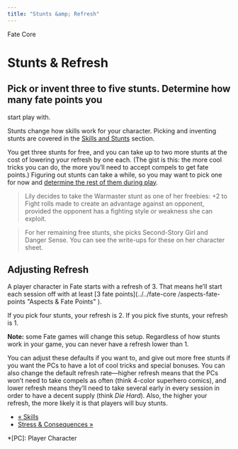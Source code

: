 ```yaml
---
title: "Stunts &amp; Refresh"
---
```

    
Fate Core

#  Stunts &amp; Refresh

## Pick or invent three to five stunts. Determine how many fate points you
start play with.

Stunts change how skills work for your character. Picking and inventing stunts
are covered in the [Skills and Stunts](../../fate-core/skills-stunts)
section.

You get three stunts for free, and you can take up to two more stunts at the
cost of lowering your refresh by one each. (The gist is this: the more cool
tricks you can do, the more you’ll need to accept compels to get fate points.)
Figuring out stunts can take a while, so you may want to pick one for now and
[determine the rest of them during play](../../fate-core/phase-trio).

> Lily decides to take the Warmaster stunt as one of her freebies: +2 to Fight
rolls made to create an advantage against an opponent, provided the opponent
has a fighting style or weakness she can exploit.

>

> For her remaining free stunts, she picks Second-Story Girl and Danger Sense.
You can see the write-ups for these on her character sheet.

## Adjusting Refresh

A player character in Fate starts with a refresh of 3. That means he’ll start
each session off with at least [3 fate points](../../fate-core
/aspects-fate-points "Aspects & Fate Points" ).

If you pick four stunts, your refresh is 2. If you pick five stunts, your
refresh is 1.

**Note:** some Fate games will change this setup. Regardless of how stunts work in your game, you can never have a refresh lower than 1.

You can adjust these defaults if you want to, and give out more free stunts if
you want the PCs to have a lot of cool tricks and special bonuses. You can
also change the default refresh rate—higher refresh means that the PCs won’t
need to take compels as often (think 4-color superhero comics), and lower
refresh means they’ll need to take several early in every session in order to
have a decent supply (think _Die Hard_). Also, the higher your refresh, the
more likely it is that players will buy stunts.

  * [« Skills](/fate-core/skills)
  * [Stress &amp; Consequences »](/fate-core/stress-consequences)

  *[PC]: Player Character

